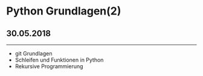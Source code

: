 # Python Grundlagen(2)
## 30.05.2018

-----

* git Grundlagen
* Schleifen und Funktionen in Python
* Rekursive Programmierung